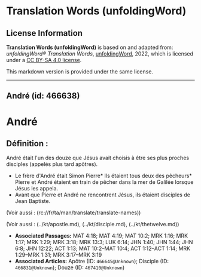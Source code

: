 # Translation Words (unfoldingWord)

## License Information

**Translation Words (unfoldingWord)** is based on and adapted from: _unfoldingWord® Translation Words_, [unfoldingWord](https://unfoldingword.org/utw), 2022, which is licensed under a [CC BY-SA 4.0 license](https://creativecommons.org/licenses/by-sa/4.0/legalcode.en).

This markdown version is provided under the same license.



--------------------------------

## André (id: 466638)

André
=====

Définition :
------------

André était l'un des douze que Jésus avait choisis à être ses plus proches disciples (appelés plus tard apôtres).

* Le frère d'André était Simon Pierre\* Ils étaient tous deux des pêcheurs\* Pierre et André étaient en train de pêcher dans la mer de Galilée lorsque Jésus les appela.
* Avant que Pierre et André ne rencontrent Jésus, ils étaient disciples de Jean Baptiste.

(Voir aussi : (rc://fr/ta/man/translate/translate\-names))

(Voir aussi : (../kt/apostle.md), (../kt/disciple.md), (../kt/thetwelve.md))

* **Associated Passages:** MAT 4:18; MAT 4:19; MAT 10:2; MRK 1:16; MRK 1:17; MRK 1:29; MRK 3:18; MRK 13:3; LUK 6:14; JHN 1:40; JHN 1:44; JHN 6:8; JHN 12:22; ACT 1:13; MAT 10:2–MAT 10:4; ACT 1:12–ACT 1:14; MRK 1:29–MRK 1:31; MRK 3:17–MRK 3:19
* **Associated Articles:** Apôtre (ID: `466645@Unknown`); Disciple (ID: `466831@Unknown`); Douze (ID: `467410@Unknown`)

